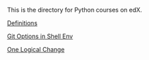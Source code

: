 This is the directory for Python courses on edX.

[Definitions](https://github.com/gitjcart/courseWare_edX/blob/master/definitions.txt)

[Git Options in Shell Env](https://github.com/gitjcart/courseWare_edX/blob/master/git-options_bash.txt)

[One Logical Change](https://github.com/gitjcart/courseWare_edX/blob/master/one_logical_change.md)